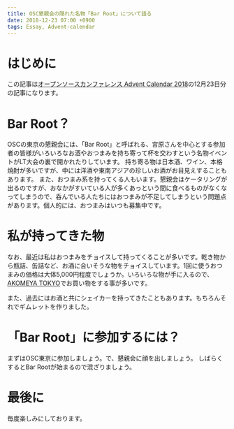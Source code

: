 ```yaml
---
title: OSC懇親会の隠れた名物「Bar Root」について語る
date: 2018-12-23 07:00 +0900
tags: Essay, Advent-calendar
---
```


# はじめに

この記事は[オープンソースカンファレンス Advent Calendar 2018](https://adventar.org/calendars/3403)の12月23日分の記事になります。

# Bar Root？

OSCの東京の懇親会には、「Bar Root」と呼ばれる、宮原さんを中心とする参加者の皆様がいろいろなお酒やおつまみを持ち寄って杯を交わすという名物イベントがLT大会の裏で開かれたりしています。
持ち寄る物は日本酒、ワイン、本格焼酎が多いですが、中には洋酒や東南アジアの珍しいお酒がお目見えすることもあります。
また、おつまみ系を持ってくる人もいます。懇親会はケータリングが出るのですが、おなかがすいている人が多くあっという間に食べるものがなくなってしまうので、呑んでいる人たちにはおつまみが不足してしまうという問題点があります。個人的には、おつまみはいつも募集中です。

# 私が持ってきた物

なお、最近は私はおつまみをチョイスして持ってくることが多いです。乾き物から瓶詰、缶詰など、お酒に合いそうな物をチョイスしています。1回に使うおつまみの価格は大体5,000円程度でしょうか。いろいろな物が手に入るので、[AKOMEYA TOKYO](https://www.akomeya.jp/shop/default.aspx)でお買い物をする事が多いです。

また、過去にはお酒と共にシェイカーを持ってきたこともあります。もちろんそれでギムレットを作りました。

# 「Bar Root」に参加するには？

まずはOSC東京に参加しましょう。で、懇親会に顔を出しましょう。
しばらくするとBar Rootが始まるので混ざりましょう。

# 最後に

毎度楽しみにしております。